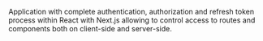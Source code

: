 Application with complete authentication, authorization and refresh token process within React with Next.js allowing to control access to routes and components both on client-side and server-side.